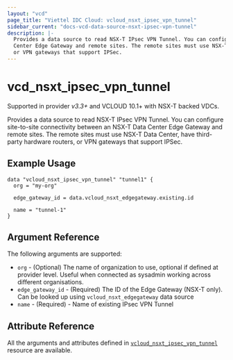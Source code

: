 ```yaml
---
layout: "vcd"
page_title: "Viettel IDC Cloud: vcloud_nsxt_ipsec_vpn_tunnel"
sidebar_current: "docs-vcd-data-source-nsxt-ipsec-vpn-tunnel"
description: |-
  Provides a data source to read NSX-T IPsec VPN Tunnel. You can configure site-to-site connectivity between an NSX-T Data
  Center Edge Gateway and remote sites. The remote sites must use NSX-T Data Center, have third-party hardware routers,
  or VPN gateways that support IPSec.
---
```


# vcd\_nsxt\_ipsec\_vpn\_tunnel

Supported in provider *v3.3+* and VCLOUD 10.1+ with NSX-T backed VDCs.

Provides a data source to read NSX-T IPsec VPN Tunnel. You can configure site-to-site connectivity between an NSX-T Data
Center Edge Gateway and remote sites. The remote sites must use NSX-T Data Center, have third-party hardware routers,
or VPN gateways that support IPSec.

## Example Usage

```hcl
data "vcloud_nsxt_ipsec_vpn_tunnel" "tunnel1" {
  org = "my-org"

  edge_gateway_id = data.vcloud_nsxt_edgegateway.existing.id

  name = "tunnel-1"
}
```

## Argument Reference

The following arguments are supported:

* `org` - (Optional) The name of organization to use, optional if defined at provider level. Useful
  when connected as sysadmin working across different organisations.
* `edge_gateway_id` - (Required) The ID of the Edge Gateway (NSX-T only). Can be looked up using `vcloud_nsxt_edgegateway`
  data source
* `name` - (Required)  - Name of existing IPsec VPN Tunnel

## Attribute Reference

All the arguments and attributes defined in
[`vcloud_nsxt_ipsec_vpn_tunnel`](/providers/terraform-viettelidc/vcloud/latest/docs/resources/nsxt_ipsec_vpn_tunnel) resource are available.
